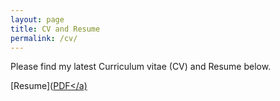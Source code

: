 ```yaml
---
layout: page
title: CV and Resume
permalink: /cv/
---
```

Please find my latest Curriculum vitae (CV) and Resume below. 

[Resume](<a href="/images/Laura Kneale Resume.pdf" target="_blank">PDF</a)

